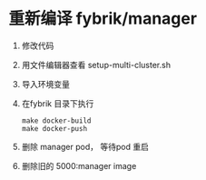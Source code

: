 # 重新编译 fybrik/manager

1. 修改代码

2. 用文件编辑器查看 setup-multi-cluster.sh
 
3. 导入环境变量
 
4. 在fybrik 目录下执行

    ```shell
    make docker-build
    make docker-push
    ```

5. 删除 manager pod， 等待pod 重启
 
7. 删除旧的 5000:manager image
